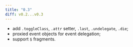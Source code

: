 ```yaml
---
title: "0.3"
diff: v0.2...v0.3
---
```


* add `.toggleClass`, `.attr` setter, `.last`, `.undelegate`, `.die`;
* proxied event objects for event delegation;
* support `$` fragments.
